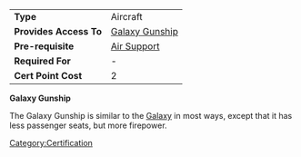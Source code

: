 |                        |                                     |
| ---------------------- | ----------------------------------- |
| **Type**               | Aircraft                            |
| **Provides Access To** | [Galaxy Gunship](Galaxy_Gunship.md) |
| **Pre-requisite**      | [Air Support](Air_Support.md)       |
| **Required For**       | \-                                  |
| **Cert Point Cost**    | 2                                   |

**Galaxy Gunship**

The Galaxy Gunship is similar to the [Galaxy](Galaxy.md) in most
ways, except that it has less passenger seats, but more firepower.

[Category:Certification](Category:Certification.md)
